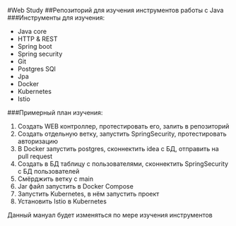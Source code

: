 #Web Study
##Репозиторий для изучения инструментов работы с Java 
###Инструменты для изучения:

* Java core
* HTTP & REST 
* Spring boot
* Spring security
* Git  
* Postgres SQl
* Jpa
* Docker
* Kubernetes
* Istio

###Примерный план изучения:
1. Создать WEB контроллер, протестировать его, залить в репозиторий
2. Создать отдельную ветку, запустить SpringSecurity, протестировать авторизацию
3. В Docker запустить postgres, сконнектить idea с БД, отправить на pull request
4. Создать в БД таблицу с пользователями, сконнектить SpringSecurity c БД пользователей
5. Смёрджить ветку с main
6. Jar файл запустить в Docker Compose
7. Запустить Kubernetes, в нём запустить проект
8. Установить Istio в Kubernetes

Данный мануал будет изменяться по мере изучения инструментов
